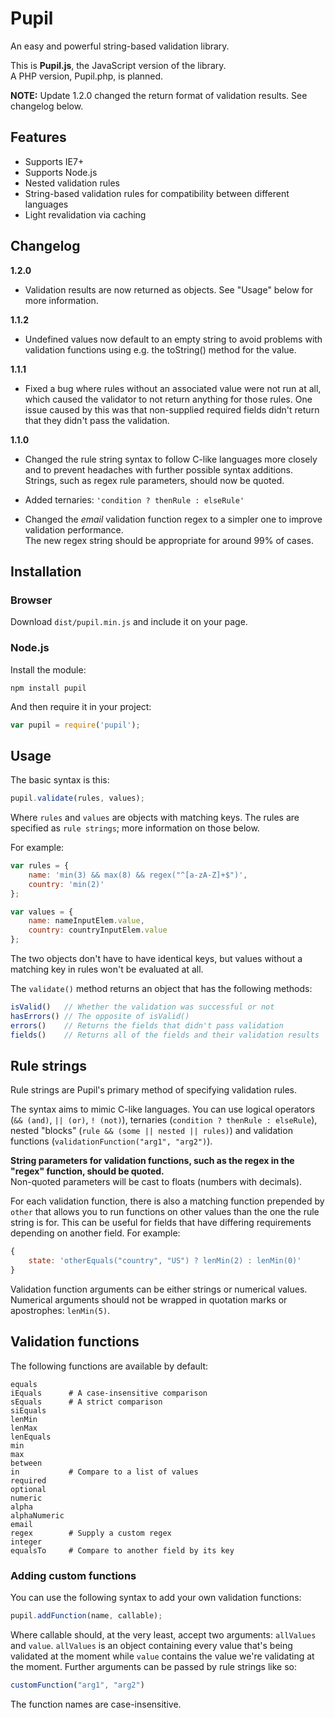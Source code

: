 # Pupil
An easy and powerful string-based validation library.

This is __Pupil.js__, the JavaScript version of the library.  
A PHP version, Pupil.php, is planned.

**NOTE:** Update 1.2.0 changed the return format of validation results. See changelog below.

## Features
* Supports IE7+
* Supports Node.js
* Nested validation rules
* String-based validation rules for compatibility between different languages
* Light revalidation via caching

## Changelog
**1.2.0**

* Validation results are now returned as objects. See "Usage" below for more information.

**1.1.2**

* Undefined values now default to an empty string to avoid problems with validation functions using e.g. the toString() method for the value.

**1.1.1**

* Fixed a bug where rules without an associated value were not run at all, which caused the validator to not return anything for those rules. One issue caused by this was that non-supplied required fields didn't return that they didn't pass the validation.

**1.1.0**

* Changed the rule string syntax to follow C-like languages more closely and to prevent
headaches with further possible syntax additions. Strings, such as regex rule parameters, should now be quoted.

* Added ternaries: ```'condition ? thenRule : elseRule'```

* Changed the *email* validation function regex to a simpler one to improve validation performance.  
The new regex string should be appropriate for around 99% of cases.

## Installation
### Browser
Download `dist/pupil.min.js` and include it on your page.

### Node.js
Install the module:
```
npm install pupil
```
And then require it in your project:
```javascript
var pupil = require('pupil');
```

## Usage
The basic syntax is this:

```javascript
pupil.validate(rules, values);
```

Where `rules` and `values` are objects with matching keys. The rules are specified as `rule strings`; more information on those below.

For example:

```javascript
var rules = {
	name: 'min(3) && max(8) && regex("^[a-zA-Z]+$")',
	country: 'min(2)'
};

var values = {
	name: nameInputElem.value,
	country: countryInputElem.value
};
```

The two objects don't have to have identical keys, but values without a matching key in rules won't be evaluated at all.

The `validate()` method returns an object that has the following methods:

```javascript
isValid()   // Whether the validation was successful or not
hasErrors() // The opposite of isValid()
errors()    // Returns the fields that didn't pass validation
fields()    // Returns all of the fields and their validation results
```

## Rule strings
Rule strings are Pupil's primary method of specifying validation rules.

The syntax aims to mimic C-like languages. You can use logical operators (`&& (and)`, `|| (or)`, `! (not)`),
ternaries (`condition ? thenRule : elseRule`), nested "blocks" (`rule && (some || nested || rules)`) and validation
functions (`validationFunction("arg1", "arg2")`).

**String parameters for validation functions, such as the regex in the "regex" function, should be quoted.**  
Non-quoted parameters will be cast to floats (numbers with decimals).

For each validation function, there is also a matching function prepended by `other` that allows you to run functions
on other values than the one the rule string is for. This can be useful for fields that have differing requirements depending on another field. For example:

```javascript
{
	state: 'otherEquals("country", "US") ? lenMin(2) : lenMin(0)'
}
```

Validation function arguments can be either strings or numerical values. Numerical arguments should not be wrapped in quotation marks or apostrophes: ```lenMin(5)```.

## Validation functions
The following functions are available by default:
```
equals
iEquals      # A case-insensitive comparison
sEquals      # A strict comparison
siEquals
lenMin
lenMax
lenEquals
min
max
between
in           # Compare to a list of values
required
optional
numeric
alpha
alphaNumeric
email
regex        # Supply a custom regex
integer
equalsTo     # Compare to another field by its key
```

### Adding custom functions
You can use the following syntax to add your own validation functions:

```javascript
pupil.addFunction(name, callable);
```

Where callable should, at the very least, accept two arguments: `allValues` and `value`. `allValues` is an object containing every value that's being validated at the moment while `value` contains the value we're validating at the moment. Further arguments can be passed by rule strings like so:

```javascript
customFunction("arg1", "arg2")
```

The function names are case-insensitive.
